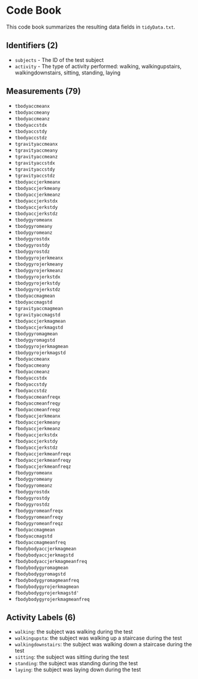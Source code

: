 # Code Book

This code book summarizes the resulting data fields in `tidyData.txt`.

## Identifiers (2)

* `subjects` - The ID of the test subject
* `activity` - The type of activity performed: walking, walkingupstairs, walkingdownstairs, sitting, standing, laying

## Measurements (79)

* `tbodyaccmeanx` 
* `tbodyaccmeany` 
* `tbodyaccmeanz` 
* `tbodyaccstdx` 
* `tbodyaccstdy` 
* `tbodyaccstdz` 
* `tgravityaccmeanx` 
* `tgravityaccmeany` 
* `tgravityaccmeanz` 
* `tgravityaccstdx` 
* `tgravityaccstdy` 
* `tgravityaccstdz` 
* `tbodyaccjerkmeanx` 
* `tbodyaccjerkmeany` 
* `tbodyaccjerkmeanz` 
* `tbodyaccjerkstdx` 
* `tbodyaccjerkstdy` 
* `tbodyaccjerkstdz` 
* `tbodygyromeanx` 
* `tbodygyromeany` 
* `tbodygyromeanz` 
* `tbodygyrostdx` 
* `tbodygyrostdy` 
* `tbodygyrostdz` 
* `tbodygyrojerkmeanx` 
* `tbodygyrojerkmeany` 
* `tbodygyrojerkmeanz` 
* `tbodygyrojerkstdx` 
* `tbodygyrojerkstdy` 
* `tbodygyrojerkstdz` 
* `tbodyaccmagmean` 
* `tbodyaccmagstd` 
* `tgravityaccmagmean` 
* `tgravityaccmagstd` 
* `tbodyaccjerkmagmean`
* `tbodyaccjerkmagstd` 
* `tbodygyromagmean` 
* `tbodygyromagstd` 
* `tbodygyrojerkmagmean` 
* `tbodygyrojerkmagstd` 
* `fbodyaccmeanx` 
* `fbodyaccmeany` 
* `fbodyaccmeanz` 
* `fbodyaccstdx` 
* `fbodyaccstdy` 
* `fbodyaccstdz` 
* `fbodyaccmeanfreqx` 
* `fbodyaccmeanfreqy` 
* `fbodyaccmeanfreqz` 
* `fbodyaccjerkmeanx` 
* `fbodyaccjerkmeany` 
* `fbodyaccjerkmeanz` 
* `fbodyaccjerkstdx` 
* `fbodyaccjerkstdy` 
* `fbodyaccjerkstdz` 
* `fbodyaccjerkmeanfreqx` 
* `fbodyaccjerkmeanfreqy` 
* `fbodyaccjerkmeanfreqz` 
* `fbodygyromeanx` 
* `fbodygyromeany` 
* `fbodygyromeanz` 
* `fbodygyrostdx` 
* `fbodygyrostdy` 
* `fbodygyrostdz` 
* `fbodygyromeanfreqx` 
* `fbodygyromeanfreqy` 
* `fbodygyromeanfreqz` 
* `fbodyaccmagmean` 
* `fbodyaccmagstd` 
* `fbodyaccmagmeanfreq` 
* `fbodybodyaccjerkmagmean` 
* `fbodybodyaccjerkmagstd` 
* `fbodybodyaccjerkmagmeanfreq` 
* `fbodybodygyromagmean` 
* `fbodybodygyromagstd` 
* `fbodybodygyromagmeanfreq` 
* `fbodybodygyrojerkmagmean` 
* `fbodybodygyrojerkmagstd'`
* `fbodybodygyrojerkmagmeanfreq`

## Activity Labels (6)

* `walking`: the subject was walking during the test
* `walkingupsta`: the subject was walking up a staircase during the test
* `walkingdownstairs`: the subject was walking down a staircase during the test
* `sitting`: the subject was sitting during the test
* `standing`: the subject was standing during the test
* `laying`: the subject was laying down during the test
